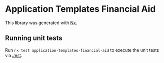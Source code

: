 <!-- gitbook-ignore -->

# Application Templates Financial Aid

This library was generated with [Nx](https://nx.dev).

## Running unit tests

Run `nx test application-templates-financial-aid` to execute the unit tests via [Jest](https://jestjs.io).
